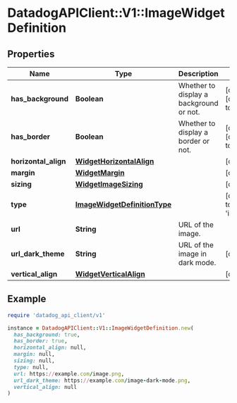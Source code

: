 # DatadogAPIClient::V1::ImageWidgetDefinition

## Properties

| Name | Type | Description | Notes |
| ---- | ---- | ----------- | ----- |
| **has_background** | **Boolean** | Whether to display a background or not. | [optional][default to true] |
| **has_border** | **Boolean** | Whether to display a border or not. | [optional][default to true] |
| **horizontal_align** | [**WidgetHorizontalAlign**](WidgetHorizontalAlign.md) |  | [optional] |
| **margin** | [**WidgetMargin**](WidgetMargin.md) |  | [optional] |
| **sizing** | [**WidgetImageSizing**](WidgetImageSizing.md) |  | [optional] |
| **type** | [**ImageWidgetDefinitionType**](ImageWidgetDefinitionType.md) |  | [default to &#39;image&#39;] |
| **url** | **String** | URL of the image. |  |
| **url_dark_theme** | **String** | URL of the image in dark mode. | [optional] |
| **vertical_align** | [**WidgetVerticalAlign**](WidgetVerticalAlign.md) |  | [optional] |

## Example

```ruby
require 'datadog_api_client/v1'

instance = DatadogAPIClient::V1::ImageWidgetDefinition.new(
  has_background: true,
  has_border: true,
  horizontal_align: null,
  margin: null,
  sizing: null,
  type: null,
  url: https://example.com/image.png,
  url_dark_theme: https://example.com/image-dark-mode.png,
  vertical_align: null
)
```

